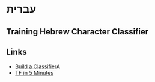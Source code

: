 # עברית

## Training Hebrew Character Classifier

## Links
* [Build a Classifier](https://www.youtube.com/watch?v=QfNvhPx5Px8)A
* [TF in 5 Minutes](https://www.youtube.com/watch?v=2FmcHiLCwTU)
